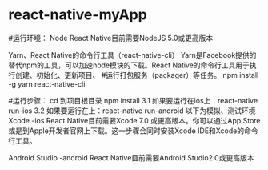 # react-native-myApp
#运行环境：
Node React Native目前需要NodeJS 5.0或更高版本

Yarn、React Native的命令行工具（react-native-cli）
Yarn是Facebook提供的替代npm的工具，可以加速node模块的下载。React Native的命令行工具用于执行创建、初始化、更新项目、
#运行打包服务（packager）等任务。
npm install -g yarn react-native-cli

#运行步骤：
cd 到项目根目录
npm install 3.1 如果要运行在ios上：react-native run-ios 3.2 如果要运行在上：react-native run-android
以下为模拟、测试环境
Xcode -ios
React Native目前需要Xcode 7.0 或更高版本。你可以通过App Store或是到Apple开发者官网上下载。这一步骤会同时安装Xcode IDE和Xcode的命令行工具。

Android Studio -android
React Native目前需要Android Studio2.0或更高版本